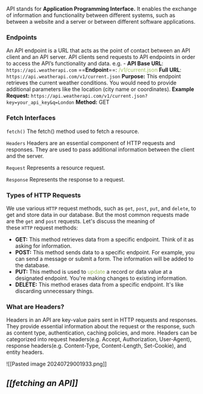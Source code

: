 API stands for **Application Programming Interface.** It enables the exchange of information and functionality between different systems, such as between a website and a server or between different software applications.
### Endpoints

An API endpoint is a URL that acts as the point of contact between an API client and an API server. API clients send requests to API endpoints in order to access the API’s functionality and data.
 e.g. - **API Base URL**: `https://api.weatherapi.com`
	 ==**Endpoint**==: <font color="#9bbb59">/v1/current.json</font>
	 **Full URL**: `https://api.weatherapi.com/v1/current.json`
	 **Purpose:** This endpoint retrieves the current weather conditions. You would need to provide additional parameters like the location (city name or coordinates).
	 **Example Request:** `https://api.weatherapi.com/v1/current.json?key=your_api_key&q=London`
	 **Method:** GET

### Fetch Interfaces

`fetch()`
The fetch() method used to fetch a resource.

`Headers`
Headers are an essential component of HTTP requests and responses. They are used to pass additional information between the client and the server.

`Request`
Represents a resource request.

`Response`
Represents the response to a request.
### Types of HTTP Requests

We use various `HTTP` request methods, such as `get`, `post`, `put`, and `delete`, to get and store data in our database. But the most common requests made are the `get` and `post` requests.
Let's discuss the meaning of these `HTTP` request methods:

- **GET:** This method retrieves data from a specific endpoint. Think of it as asking for information.
- **POST:** This method sends data to a specific endpoint. For example, you can send a message or submit a form. The information will be added to the database.
- **PUT:** This method is used to <font color="#9bbb59">update</font> a record or data value at a designated endpoint. You're making changes to existing information.
- **DELETE:** This method erases data from a specific endpoint. It's like discarding unnecessary things.
### What are Headers?
Headers in an API are key-value pairs sent in HTTP requests and responses. They provide essential information about the request or the response, such as content type, authentication, caching policies, and more. Headers can be categorized into request headers(e.g. Accept, Authorization, User-Agent), response headers(e.g. Content-Type, Content-Length, Set-Cookie), and entity headers.

![[Pasted image 20240729001933.png]]

## *[[fetching an API]]*

